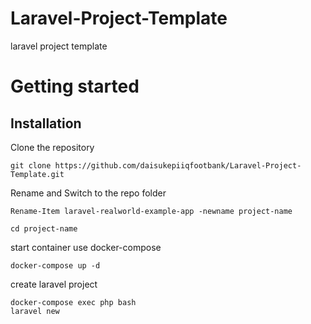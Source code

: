 # Laravel-Project-Template
laravel project template

# Getting started

## Installation

Clone the repository

    git clone https://github.com/daisukepiiqfootbank/Laravel-Project-Template.git

Rename and Switch to the repo folder

    Rename-Item laravel-realworld-example-app -newname project-name

    cd project-name

start container use docker-compose

    docker-compose up -d

create laravel project

    docker-compose exec php bash
    laravel new



